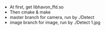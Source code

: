* At first, get libhavon_ffd.so
* Then cmake & make
* master branch for camera, run by ./Detect
* image branch for image, run by ./Detect 1.jpg